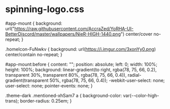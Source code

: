 # spinning-logo.css
#app-mount {
  background: url("https://raw.githubusercontent.com/AccraZed/YoRHA-UI-BetterDiscord/master/wallpapers/NieR-HIGH-1440.png") center/cover no-repeat;
}

.homeIcon-FuNwkv {
  background: url(https://i.imgur.com/3xonYy0.png) center/contain no-repeat;
}

#app-mount:before {
  content: "";
  position: absolute;
  left: 0;
  width: 100%;
  height: 100%;
  background: linear-gradient(to right, rgba(78, 75, 66, 0.2), transparent 30%, transparent 80%, rgba(78, 75, 66, 0.4)), radial-gradient(transparent 50%, rgba(78, 75, 66, 0.4));
  -webkit-user-select: none;
          user-select: none;
  pointer-events: none;
}

.theme-dark .mentioned-xhSam7 a {
  background-color: var(--color-high-trans);
  border-radius: 0.25em;
}
